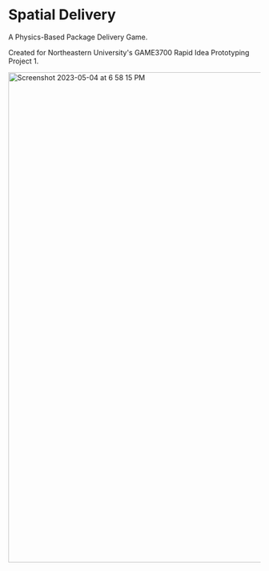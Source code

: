 # Spatial Delivery

A Physics-Based Package Delivery Game.

Created for Northeastern University's GAME3700 Rapid Idea Prototyping Project 1.

<img width="978" alt="Screenshot 2023-05-04 at 6 58 15 PM" src="https://user-images.githubusercontent.com/34174538/236363510-577e6c5d-d2e2-4955-9700-06591ca166c8.png">
